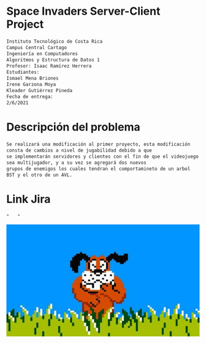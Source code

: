 # Space Invaders Server-Client Project

    Instituto Tecnológico de Costa Rica     
    Campus Central Cartago       
    Ingeniería en Computadores      
    Algoritmos y Estructura de Datos 1      
    Profesor: Isaac Ramírez Herrera   
    Estudiantes:    
    Ismael Mena Briones  
    Irene Garzona Moya      
    Kleader Gutiérrez Pineda    
    Fecha de entrega:    
    2/6/2021

# Descripción del problema

    Se realizará una modificación al primer proyecto, esta modificación consta de cambios a nivel de jugabilidad debido a que
    se implementarán servidores y clientes con el fin de que el videojuego sea multijugador, y a su vez se agregará dos nuevos
    grupos de enemigos los cuales tendran el comportamineto de un arbol BST y el otro de un AVL.

# Link Jira
    "   "
![modelo](imgs/maldito-perro.jpg)